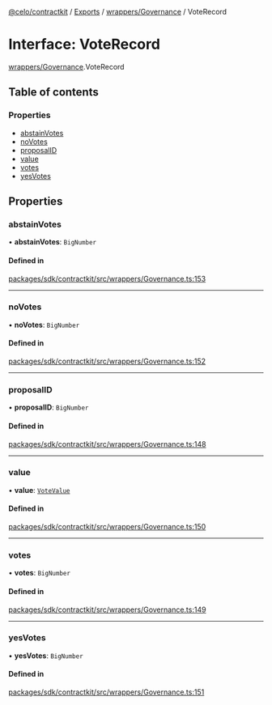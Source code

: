 [@celo/contractkit](../README.md) / [Exports](../modules.md) / [wrappers/Governance](../modules/wrappers_Governance.md) / VoteRecord

# Interface: VoteRecord

[wrappers/Governance](../modules/wrappers_Governance.md).VoteRecord

## Table of contents

### Properties

- [abstainVotes](wrappers_Governance.VoteRecord.md#abstainvotes)
- [noVotes](wrappers_Governance.VoteRecord.md#novotes)
- [proposalID](wrappers_Governance.VoteRecord.md#proposalid)
- [value](wrappers_Governance.VoteRecord.md#value)
- [votes](wrappers_Governance.VoteRecord.md#votes)
- [yesVotes](wrappers_Governance.VoteRecord.md#yesvotes)

## Properties

### abstainVotes

• **abstainVotes**: `BigNumber`

#### Defined in

[packages/sdk/contractkit/src/wrappers/Governance.ts:153](https://github.com/celo-org/developer-tooling/blob/master/packages/sdk/contractkit/src/wrappers/Governance.ts#L153)

___

### noVotes

• **noVotes**: `BigNumber`

#### Defined in

[packages/sdk/contractkit/src/wrappers/Governance.ts:152](https://github.com/celo-org/developer-tooling/blob/master/packages/sdk/contractkit/src/wrappers/Governance.ts#L152)

___

### proposalID

• **proposalID**: `BigNumber`

#### Defined in

[packages/sdk/contractkit/src/wrappers/Governance.ts:148](https://github.com/celo-org/developer-tooling/blob/master/packages/sdk/contractkit/src/wrappers/Governance.ts#L148)

___

### value

• **value**: [`VoteValue`](../enums/wrappers_Governance.VoteValue.md)

#### Defined in

[packages/sdk/contractkit/src/wrappers/Governance.ts:150](https://github.com/celo-org/developer-tooling/blob/master/packages/sdk/contractkit/src/wrappers/Governance.ts#L150)

___

### votes

• **votes**: `BigNumber`

#### Defined in

[packages/sdk/contractkit/src/wrappers/Governance.ts:149](https://github.com/celo-org/developer-tooling/blob/master/packages/sdk/contractkit/src/wrappers/Governance.ts#L149)

___

### yesVotes

• **yesVotes**: `BigNumber`

#### Defined in

[packages/sdk/contractkit/src/wrappers/Governance.ts:151](https://github.com/celo-org/developer-tooling/blob/master/packages/sdk/contractkit/src/wrappers/Governance.ts#L151)

